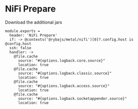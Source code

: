 
# NiFi Prepare

Download the additional jars

    module.exports =
      header: 'NiFi Prepare'
      if: -> @contexts('@rybajs/metal/nifi')[0]?.config.host is @config.host
      ssh: false
      handler: ->
        @file.cache
          source: "#{options.logback.core.source}"
          location: true
        @file.cache
          source: "#{options.logback.classic.source}"
          location: true
        @file.cache
          source: "#{options.logback.access.source}"
          location: true
        @file.cache
          source: "#{options.logback.socketappender.source}"
          location: true
